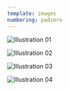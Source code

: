 ```yaml
---
template: images
numbering: padzero
---
```


![Illustration 01](../../_Images/v10/Illust01.jpg#.insert)

![Illustration 02](../../_Images/v10/Illust02.jpg#.insert)

![Illustration 03](../../_Images/v10/Illust03.jpg#.insert)

![Illustration 04](../../_Images/v10/Illust04.jpg#.insert)
